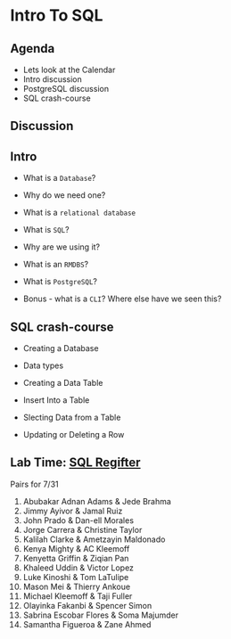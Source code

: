 # Intro To SQL
## Agenda
- Lets look at the Calendar
- Intro discussion
- PostgreSQL discussion
- SQL crash-course

## Discussion
## Intro
- What is a `Database`?

- Why do we need one?

- What is a `relational database`

- What is `SQL`?

- Why are we using it?

- What is an `RMDBS`?

- What is `PostgreSQL`?

- Bonus - what is a `CLI`?  Where else have we seen this?

## SQL crash-course

- Creating a Database

- Data types

- Creating a Data Table

- Insert Into a Table

- Slecting Data from a Table

- Updating or Deleting a Row 

## Lab Time: [SQL Regifter](https://github.com/joinpursuit/sql-regifter)
Pairs for 7/31 
1. Abubakar Adnan Adams & Jede Brahma
2. Jimmy Ayivor & Jamal Ruiz
3. John Prado & Dan-ell Morales
4. Jorge Carrera & Christine Taylor
5. Kalilah Clarke & Ametzayin Maldonado
6. Kenya Mighty & AC Kleemoff
7. Kenyetta Griffin & Ziqian Pan
8. Khaleed Uddin & Victor Lopez
9. Luke Kinoshi & Tom LaTulipe
10. Mason Mei & Thierry Ankoue
11. Michael Kleemoff & Taji Fuller
12. Olayinka Fakanbi & Spencer Simon
13. Sabrina Escobar Flores & Soma Majumder
14. Samantha Figueroa & Zane Ahmed



